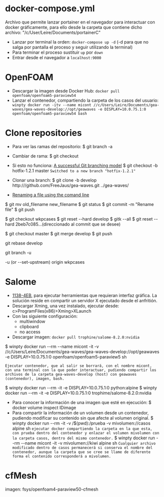 # docker-compose.yml
Archivo que permite lanzar portainer en el navegador para interactuar con docker gráficamente, para ello desde la carpeta que contiene dicho archivo: "/c/User/Leire/Documents/portainerC"
- Lanzar por terminal la orden: `docker-compose up -d` (-d para que no salga por pantalla el proceso y seguir utilizando la terminal)
- Para terminar el proceso sustituir `up` por `down`
- Entrar desde el navegador a `localhost:9000`

# OpenFOAM
- Descargar la imagen desde Docker Hub:
`docker pull openfoam/openfoam5-paraview54`
- Lanzar el contenedor, compartiendo la carpeta de los casos del usuario:
` winpty docker run -itv --name micont //c/Users/Leire/Documents/gea-waves/gea-waves-develop://opt/geawaves -e DISPLAY=10.0.75.1:0 openfoam/openfoam5-paraview54 bash` 

# Clone repositories
- Para ver las ramas del repositorio:
$ git branch -a
- Cambiar de rama:
$ git checkout <nameOfBranch>
- Si esto no funciona:
[A successful Git branching model](http://nvie.com/posts/a-successful-git-branching-model/)
$ git checkout -b hotfix-1.2.1 master
`Switched to a new branch "hotfix-1.2.1"`
- Clonar una branch:
$ git clone -b develop http:///github.com/FreeJaus/gea-waves.git ../gea-waves/


- [Renaming a file using the comand line](https://help.github.com/articles/renaming-a-file-using-the-command-line/)

$ git mv old_filename new_filename
$ git status
$ git commit -m "Rename file"
$ git push <origin your-branch>

$ git checkout wkpcases
$ git reset --hard develop
$ gitk --all
$ git reset --hard 2beb7c085...(direccionado al commit que se desee)

$ git checkout master
$ git merge develop 
$ git push

git rebase develop

git branch -u

-u (or --set-upstream) origin wkpcases

# Salome
- [1138-4EB](https://github.com/1138-4EB/elide/wiki/Desktop), para ejecutar herramientas que requieran interfaz gráfica. La solución reside en compartir un servidor X ejecutado desde el anfritión.
- Descargar Xming, una vez instalado, ejecutar desde: c>ProgramFiles(x86)>Xming>XLaunch 
- Con las siguiente configuración:
	- multiwindow
	- clipboard
	- no access
- Descargar imagen: 
`docker pull trophine/salome-8.2.0:nvidia`


$ winpty docker run --rm --name micont -it -v //c/Users/Leire/Documents/gea-waves/gea-waves-develop://opt/geawaves   -e DISPLAY=10.0.75.1:0 openfoam/openfoam5-paraview5 sh

`Ejecutar contenedor, que al salir se borrará, con el nombre micont, con una terminal con la que poder interactuar, pudiendo compartir los archivos de la carpeta gea-waves-develop (host) con geawaves (contenedor), imagen, bash.`

$ winpty docker run --rm -it -e DISPLAY=10.0.75.1:0 python:alpine
$ winpty docker run --rm -it -e DISPLAY=10.0.75.1:0 trophime/salome-8.2.0:nvidia

- Para conocer la información de una imagen que esté en ejecución:
$ docker volume inspect IDimage
- Para compartir la información de un volumen desde un contenedor, pudiendo modificar su contenido sin que afecte al volumen original.
$ winpty docker run --rm -it -v /$(pwd):/prueba -v mivolumen://casos alpine sh
`ejecutar docker compartiendo la carpeta en la que esta, con prueba dentro del contenedor y enlazar el volumen mivolumen con la carpeta casos, dentro del mismo contenedor.`
$ winpty docker run --rm --name micont -it -v mivolumen://kiwi alpine sh
`Cualquier archivo modificado dentro de casos permanecerá si conserva el nombre del contenedor, aunque la carpeta que se cree se llame de diferente forma el contenido corresponderá a mivolumen.`

# cfMesh
imagen: fsys/openfoam4-paraview50-cfmesh